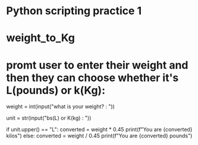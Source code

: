 # Python scripting practice 1
# weight_to_Kg

# promt user to enter their weight and then they can choose whether it's L(pounds) or k(Kg):

weight = int(input("what is your weight? : "))

unit = str(input("bs(L) or K(kg) : "))

if unit.upper() == "L":
    converted = weight * 0.45
    print(f"You are {converted} kilos")
else:
    converted = weight / 0.45
    print(f"You are {converted} pounds")
